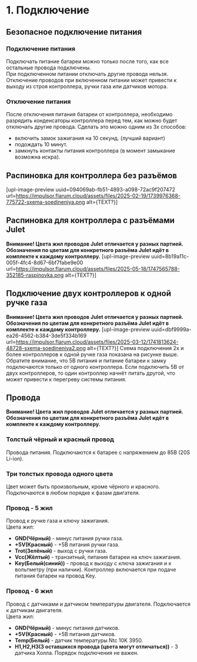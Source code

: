 # 1. Подключение
## Безопасное подключение питания
### Подключение питания
Подключать питание батареи можно только после того, как все остальные провода подключены.  
При подключенном питании отключать другие провода нельзя.
Отключение проводов при включенном питании может привести к выходу из строя контроллера, ручки газа или датчиков мотора.
### Отключение питания
После отключения питания батареи от контроллера, необходимо разрядить конденсаторы контроллера перед тем, как можно будет отключать другие провода.
Сделать это можно одним из 3х способов:
- включить замок зажигания на 10 секунд. (лучший вариант)
- подождать 10 минут.
- замкнуть контакты питания контроллера (в момент замыкание возможна искра).

## Распиновка для контроллера без разъёмов
[upl-image-preview uuid=094069ab-fb51-4893-a098-72ac9f207472 url=https://impulsor.flarum.cloud/assets/files/2025-02-19/1739976368-775722-sxema-soedineniya.png alt={TEXT?}]
## Распиновка для контроллера с разъёмами **Julet**
**Внимание! Цвета жил проводов Julet отличается у разных партией. Обозначения по цветам для конкретного разъёма Julet идёт в комплекте к каждому контроллеру.**
[upl-image-preview uuid=8b19a11c-005f-4fc4-8d67-6bf7fabe9e00 url=https://impulsor.flarum.cloud/assets/files/2025-05-18/1747565788-352185-raspinovka.png alt={TEXT?}]

## Подключение двух контроллеров к одной ручке газа
**Внимание! Цвета жил проводов Julet отличается у разных партией. Обозначения по цветам для конкретного разъёма Julet идёт в комплекте к каждому контроллеру.**
[upl-image-preview uuid=dbf9999a-ea26-4562-b384-3de5f334b169 url=https://impulsor.flarum.cloud/assets/files/2025-03-12/1741813624-48728-sxema-soedineniya2.png alt={TEXT?}]
Схема подключения 2х и более контроллеров к одной ручке газа показана на рисунке выше.
Обратите внимание, что 5В питания и питание батареи к замку подключаются только от одного контроллера. Если подключить 5В от двух контроллеров, то один контроллер начнёт питать другой, что может привести к перегреву системы питания.

## Провода
**Внимание! Цвета жил проводов Julet отличается у разных партией. Обозначения по цветам для конкретного разъёма Julet идёт в комплекте к каждому контроллеру.**
### Толстый чёрный и красный провод
Провода питания. Подключаются к батарее с напряжением до 85В (20S Li-ion).
### Три толстых провода одного цвета
Цвет может быть произвольным, кроме чёрного и красного. Подключаются в любом порядке к фазам двигателя.
### Провод - 5 жил
Провод к ручке газа и ключу зажигания.  
Цвета жил:
- **GND(Чёрный)** - минус питания ручки газа.
- **+5V(Красный)** - +5В питания ручки газа.
- **Trot(Зелёный)** - выход с ручки газа.
- **Vcc(Жёлтый)** - транзитный, питания батареи на ключ зажигания.
- **Key(Белый(синий))** - провод к выходу с ключа зажигания и к вольтметру (при наличии). Контроллер включается при подаче питания батареи на провод Key.

### Провод - 6 жил
Провод с датчиками и датчиком температуры двигателя. Подключается к датчикам двигателя.  
Цвета жил:
- **GND(Чёрный)** - минус питания датчиков.
- **+5V(Красный)** - +5В питания датчиков.
- **Temp(Белый)** - датчик температуры Ntc 10K 3950.
- **H1,H2,H3(3 оставшихся провода (цвета могут отличаться))** - 3 датчика Холла. Порядок подключения не важен.